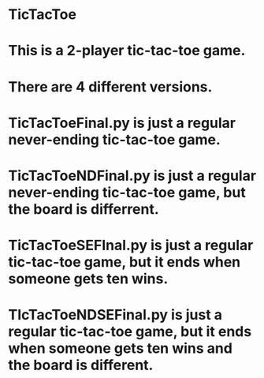# TicTacToe
# This is a 2-player tic-tac-toe game.
# There are 4 different versions.
# TicTacToeFinal.py is just a regular never-ending tic-tac-toe game.
# TicTacToeNDFinal.py is just a regular never-ending tic-tac-toe game, but the board is differrent.
# TicTacToeSEFInal.py is just a regular tic-tac-toe game, but it ends when someone gets ten wins.
# TIcTacToeNDSEFinal.py is just a regular tic-tac-toe game, but it ends when someone gets ten wins and the board is different.

